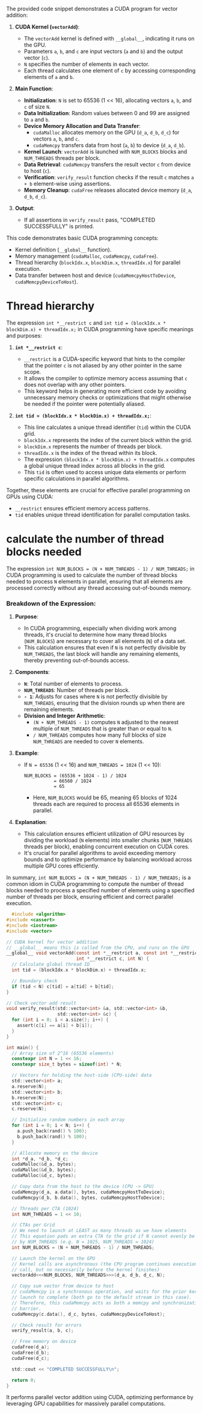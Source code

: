 The provided code snippet demonstrates a CUDA program for vector addition:

1. **CUDA Kernel (`vectorAdd`)**:
   - The `vectorAdd` kernel is defined with `__global__`, indicating it runs on the GPU.
   - Parameters `a`, `b`, and `c` are input vectors (`a` and `b`) and the output vector (`c`).
   - `N` specifies the number of elements in each vector.
   - Each thread calculates one element of `c` by accessing corresponding elements of `a` and `b`.

2. **Main Function**:
   - **Initialization**: `N` is set to 65536 (1 << 16), allocating vectors `a`, `b`, and `c` of size `N`.
   - **Data Initialization**: Random values between 0 and 99 are assigned to `a` and `b`.
   - **Device Memory Allocation and Data Transfer**:
     - `cudaMalloc` allocates memory on the GPU (`d_a`, `d_b`, `d_c`) for vectors `a`, `b`, and `c`.
     - `cudaMemcpy` transfers data from host (`a`, `b`) to device (`d_a`, `d_b`).
   - **Kernel Launch**: `vectorAdd` is launched with `NUM_BLOCKS` blocks and `NUM_THREADS` threads per block.
   - **Data Retrieval**: `cudaMemcpy` transfers the result vector `c` from device to host (`c`).
   - **Verification**: `verify_result` function checks if the result `c` matches `a + b` element-wise using assertions.
   - **Memory Cleanup**: `cudaFree` releases allocated device memory (`d_a`, `d_b`, `d_c`).

3. **Output**:
   - If all assertions in `verify_result` pass, "COMPLETED SUCCESSFULLY" is printed.

This code demonstrates basic CUDA programming concepts:
- Kernel definition (`__global__` function).
- Memory management (`cudaMalloc`, `cudaMemcpy`, `cudaFree`).
- Thread hierarchy (`blockIdx.x`, `blockDim.x`, `threadIdx.x`) for parallel execution.
- Data transfer between host and device (`cudaMemcpyHostToDevice`, `cudaMemcpyDeviceToHost`).

# Thread hierarchy
The expression `int *__restrict c` and `int tid = (blockIdx.x * blockDim.x) + threadIdx.x;` in CUDA programming have specific meanings and purposes:

1. **`int *__restrict c`**:
   - `__restrict` is a CUDA-specific keyword that hints to the compiler that the pointer `c` is not aliased by any other pointer in the same scope.
   - It allows the compiler to optimize memory access assuming that `c` does not overlap with any other pointers.
   - This keyword helps in generating more efficient code by avoiding unnecessary memory checks or optimizations that might otherwise be needed if the pointer were potentially aliased.

2. **`int tid = (blockIdx.x * blockDim.x) + threadIdx.x;`**:
   - This line calculates a unique thread identifier (`tid`) within the CUDA grid.
   - `blockIdx.x` represents the index of the current block within the grid.
   - `blockDim.x` represents the number of threads per block.
   - `threadIdx.x` is the index of the thread within its block.
   - The expression `(blockIdx.x * blockDim.x) + threadIdx.x` computes a global unique thread index across all blocks in the grid.
   - This `tid` is often used to access unique data elements or perform specific calculations in parallel algorithms.

Together, these elements are crucial for effective parallel programming on GPUs using CUDA:
- `__restrict` ensures efficient memory access patterns.
- `tid` enables unique thread identification for parallel computation tasks.

# calculate the number of thread blocks needed 
The expression `int NUM_BLOCKS = (N + NUM_THREADS - 1) / NUM_THREADS;` in CUDA programming is used to calculate the number of thread blocks needed to process `N` elements in parallel, ensuring that all elements are processed correctly without any thread accessing out-of-bounds memory.

### Breakdown of the Expression:

1. **Purpose**:
   - In CUDA programming, especially when dividing work among threads, it's crucial to determine how many thread blocks (`NUM_BLOCKS`) are necessary to cover all elements (`N`) of a data set.
   - This calculation ensures that even if `N` is not perfectly divisible by `NUM_THREADS`, the last block will handle any remaining elements, thereby preventing out-of-bounds access.

2. **Components**:
   - **`N`**: Total number of elements to process.
   - **`NUM_THREADS`**: Number of threads per block.
   - **`- 1`**: Adjusts for cases where `N` is not perfectly divisible by `NUM_THREADS`, ensuring that the division rounds up when there are remaining elements.
   - **Division and Integer Arithmetic**: 
     - `(N + NUM_THREADS - 1)` computes `N` adjusted to the nearest multiple of `NUM_THREADS` that is greater than or equal to `N`.
     - `/ NUM_THREADS` computes how many full blocks of size `NUM_THREADS` are needed to cover `N` elements.

3. **Example**:
   - If `N = 65536` (1 << 16) and `NUM_THREADS = 1024` (1 << 10):
     ```
     NUM_BLOCKS = (65536 + 1024 - 1) / 1024
                = 66560 / 1024
                = 65
     ```
     - Here, `NUM_BLOCKS` would be 65, meaning 65 blocks of 1024 threads each are required to process all 65536 elements in parallel.

4. **Explanation**:
   - This calculation ensures efficient utilization of GPU resources by dividing the workload (`N` elements) into smaller chunks (`NUM_THREADS` threads per block), enabling concurrent execution on CUDA cores.
   - It's crucial for parallel algorithms to avoid exceeding memory bounds and to optimize performance by balancing workload across multiple GPU cores efficiently.

In summary, `int NUM_BLOCKS = (N + NUM_THREADS - 1) / NUM_THREADS;` is a common idiom in CUDA programming to compute the number of thread blocks needed to process a specified number of elements using a specified number of threads per block, ensuring efficient and correct parallel execution.


``` c
  #include <algorithm>
#include <cassert>
#include <iostream>
#include <vector>

// CUDA kernel for vector addition
// __global__ means this is called from the CPU, and runs on the GPU
__global__ void vectorAdd(const int *__restrict a, const int *__restrict b,
                          int *__restrict c, int N) {
  // Calculate global thread ID
  int tid = (blockIdx.x * blockDim.x) + threadIdx.x;

  // Boundary check
  if (tid < N) c[tid] = a[tid] + b[tid];
}

// Check vector add result
void verify_result(std::vector<int> &a, std::vector<int> &b,
                   std::vector<int> &c) {
  for (int i = 0; i < a.size(); i++) {
    assert(c[i] == a[i] + b[i]);
  }
}

int main() {
  // Array size of 2^16 (65536 elements)
  constexpr int N = 1 << 16;
  constexpr size_t bytes = sizeof(int) * N;

  // Vectors for holding the host-side (CPU-side) data
  std::vector<int> a;
  a.reserve(N);
  std::vector<int> b;
  b.reserve(N);
  std::vector<int> c;
  c.reserve(N);

  // Initialize random numbers in each array
  for (int i = 0; i < N; i++) {
    a.push_back(rand() % 100);
    b.push_back(rand() % 100);
  }

  // Allocate memory on the device
  int *d_a, *d_b, *d_c;
  cudaMalloc(&d_a, bytes);
  cudaMalloc(&d_b, bytes);
  cudaMalloc(&d_c, bytes);

  // Copy data from the host to the device (CPU -> GPU)
  cudaMemcpy(d_a, a.data(), bytes, cudaMemcpyHostToDevice);
  cudaMemcpy(d_b, b.data(), bytes, cudaMemcpyHostToDevice);

  // Threads per CTA (1024)
  int NUM_THREADS = 1 << 10;

  // CTAs per Grid
  // We need to launch at LEAST as many threads as we have elements
  // This equation pads an extra CTA to the grid if N cannot evenly be divided
  // by NUM_THREADS (e.g. N = 1025, NUM_THREADS = 1024)
  int NUM_BLOCKS = (N + NUM_THREADS - 1) / NUM_THREADS;

  // Launch the kernel on the GPU
  // Kernel calls are asynchronous (the CPU program continues execution after
  // call, but no necessarily before the kernel finishes)
  vectorAdd<<<NUM_BLOCKS, NUM_THREADS>>>(d_a, d_b, d_c, N);

  // Copy sum vector from device to host
  // cudaMemcpy is a synchronous operation, and waits for the prior kernel
  // launch to complete (both go to the default stream in this case).
  // Therefore, this cudaMemcpy acts as both a memcpy and synchronization
  // barrier.
  cudaMemcpy(c.data(), d_c, bytes, cudaMemcpyDeviceToHost);

  // Check result for errors
  verify_result(a, b, c);

  // Free memory on device
  cudaFree(d_a);
  cudaFree(d_b);
  cudaFree(d_c);

  std::cout << "COMPLETED SUCCESSFULLY\n";

  return 0;
}
```


It performs parallel vector addition using CUDA, optimizing performance by leveraging GPU capabilities for massively parallel computations.
